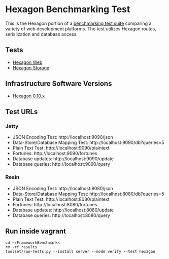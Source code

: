 
# Hexagon Benchmarking Test

This is the Hexagon portion of a [benchmarking test suite](../) comparing a variety of web
development platforms. The test utilizes Hexagon routes, serialization and database access.

## Tests

* [Hexagon Web](/src/main/java/co/there4/hexagon/Benchmark.kt)
* [Hexagon Storage](/src/main/java/co/there4/hexagon/BenchmarkStorage.kt)

## Infrastructure Software Versions

* [Hexagon 0.10.x](http://there4.co/hexagon)

## Test URLs

### Jetty

* JSON Encoding Test: http://localhost:9090/json
* Data-Store/Database Mapping Test: http://localhost:9090/db?queries=5 
* Plain Text Test: http://localhost:9090/plaintext 
* Fortunes: http://localhost:9090/fortunes
* Database updates: http://localhost:9090/update
* Database queries: http://localhost:9090/query

### Resin

* JSON Encoding Test: http://localhost:8080/json
* Data-Store/Database Mapping Test: http://localhost:8080/db?queries=5 
* Plain Text Test: http://localhost:8080/plaintext 
* Fortunes: http://localhost:8080/fortunes
* Database updates: http://localhost:8080/update
* Database queries: http://localhost:8080/query
    
## Run inside vagrant

    cd ~/FrameworkBenchmarks
    rm -rf results
    toolset/run-tests.py --install server --mode verify --test hexagon
